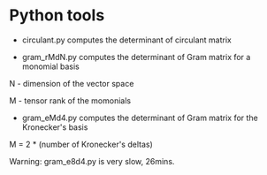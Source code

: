 # Python tools



* circulant.py computes the determinant of circulant matrix

* gram_rMdN.py computes the determinant of Gram matrix for a monomial basis

N - dimension of the vector space

M - tensor rank of the momonials

* gram_eMd4.py computes the determinant of Gram matrix for the Kronecker's basis

M = 2 * (number of Kronecker's deltas)

Warning: gram_e8d4.py is very slow, 26mins.

